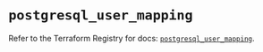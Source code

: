 # `postgresql_user_mapping`

Refer to the Terraform Registry for docs: [`postgresql_user_mapping`](https://registry.terraform.io/providers/cyrilgdn/postgresql/1.26.0/docs/resources/user_mapping).
